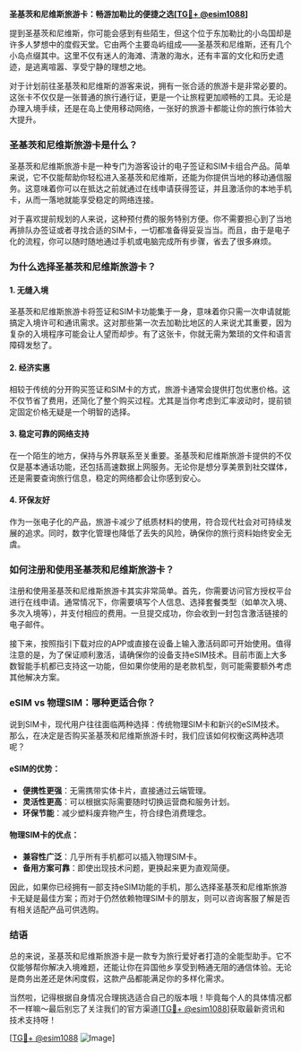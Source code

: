 **圣基茨和尼维斯旅游卡：畅游加勒比的便捷之选[[TG💪+ @esim1088](https://t.me/s/esim1088)]**

提到圣基茨和尼维斯，你可能会感到有些陌生，但这个位于东加勒比的小岛国却是许多人梦想中的度假天堂。它由两个主要岛屿组成——圣基茨和尼维斯，还有几个小岛点缀其中。这里不仅有迷人的海滩、清澈的海水，还有丰富的文化和历史遗迹，是逃离喧嚣、享受宁静的理想之地。

对于计划前往圣基茨和尼维斯的游客来说，拥有一张合适的旅游卡是非常必要的。这张卡不仅仅是一张普通的旅行通行证，更是一个让旅程更加顺畅的工具。无论是办理入境手续，还是在岛上使用移动网络，一张好的旅游卡都能让你的旅行体验大大提升。

### 圣基茨和尼维斯旅游卡是什么？

圣基茨和尼维斯旅游卡是一种专门为游客设计的电子签证和SIM卡组合产品。简单来说，它不仅能帮助你轻松进入圣基茨和尼维斯，还能为你提供当地的移动通信服务。这意味着你可以在抵达之前就通过在线申请获得签证，并且激活你的本地手机卡，从而一落地就能享受稳定的网络连接。

对于喜欢提前规划的人来说，这种预付费的服务特别方便。你不需要担心到了当地再排队办签证或者寻找合适的SIM卡，一切都准备得妥妥当当。而且，由于是电子化的流程，你可以随时随地通过手机或电脑完成所有步骤，省去了很多麻烦。

### 为什么选择圣基茨和尼维斯旅游卡？

#### 1. **无缝入境**
   圣基茨和尼维斯旅游卡将签证和SIM卡功能集于一身，意味着你只需一次申请就能搞定入境许可和通讯需求。这对那些第一次去加勒比地区的人来说尤其重要，因为复杂的入境程序可能会让人望而却步。有了这张卡，你就无需为繁琐的文件和语言障碍发愁了。

#### 2. **经济实惠**
   相较于传统的分开购买签证和SIM卡的方式，旅游卡通常会提供打包优惠价格。这不仅节省了费用，还简化了整个购买过程。尤其是当你考虑到汇率波动时，提前锁定固定价格无疑是一个明智的选择。

#### 3. **稳定可靠的网络支持**
   在一个陌生的地方，保持与外界联系至关重要。圣基茨和尼维斯旅游卡提供的不仅仅是基本通话功能，还包括高速数据上网服务。无论你是想分享美景到社交媒体，还是需要查询旅行信息，稳定的网络都会让你感到安心。

#### 4. **环保友好**
   作为一张电子化的产品，旅游卡减少了纸质材料的使用，符合现代社会对可持续发展的追求。同时，数字化管理也降低了丢失的风险，确保你的旅行资料始终安全无虞。

### 如何注册和使用圣基茨和尼维斯旅游卡？

注册和使用圣基茨和尼维斯旅游卡其实非常简单。首先，你需要访问官方授权平台进行在线申请。通常情况下，你需要填写个人信息、选择套餐类型（如单次入境、多次入境等），并支付相应的费用。一旦提交成功，你会收到一封包含激活链接的电子邮件。

接下来，按照指引下载对应的APP或直接在设备上输入激活码即可开始使用。值得注意的是，为了保证顺利激活，请确保你的设备支持eSIM技术。目前市面上大多数智能手机都已支持这一功能，但如果你使用的是老款机型，则可能需要额外考虑其他解决方案。

### eSIM vs 物理SIM：哪种更适合你？

说到SIM卡，现代用户往往面临两种选择：传统物理SIM卡和新兴的eSIM技术。那么，在决定是否购买圣基茨和尼维斯旅游卡时，我们应该如何权衡这两种选项呢？

#### eSIM的优势：
- **便携性更强**：无需携带实体卡片，直接通过云端管理。
- **灵活性更高**：可以根据实际需要随时切换运营商和服务计划。
- **环保节能**：减少塑料废弃物产生，符合绿色消费理念。

#### 物理SIM卡的优点：
- **兼容性广泛**：几乎所有手机都可以插入物理SIM卡。
- **备用方案可靠**：即使出现技术问题，更换起来更为直观简便。

因此，如果你已经拥有一部支持eSIM功能的手机，那么选择圣基茨和尼维斯旅游卡无疑是最佳方案；而对于仍然依赖物理SIM卡的朋友，则可以咨询客服了解是否有相关适配产品可供选购。

### 结语

总的来说，圣基茨和尼维斯旅游卡是一款专为旅行爱好者打造的全能型助手。它不仅能够帮你解决入境难题，还能让你在异国他乡享受到畅通无阻的通信体验。无论是商务出差还是休闲度假，这款产品都能满足你的多样化需求。

当然啦，记得根据自身情况合理挑选适合自己的版本哦！毕竟每个人的具体情况都不一样嘛～最后别忘了关注我们的官方渠道[[TG💪+ @esim1088](https://t.me/s/esim1088)]获取最新资讯和技术支持呀！

[[TG💪+ @esim1088](https://t.me/s/esim1088) ![Image](https://i.postimg.cc/4NQfJmqS/Snipaste-2025-05-13-00-14-12.png)]